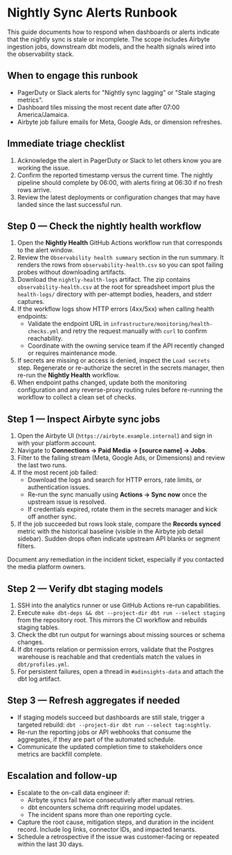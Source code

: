 # Nightly Sync Alerts Runbook

This guide documents how to respond when dashboards or alerts indicate that the nightly sync is stale or incomplete. The scope includes Airbyte ingestion jobs, downstream dbt models, and the health signals wired into the observability stack.

## When to engage this runbook

* PagerDuty or Slack alerts for "Nightly sync lagging" or "Stale staging metrics".
* Dashboard tiles missing the most recent date after 07:00 America/Jamaica.
* Airbyte job failure emails for Meta, Google Ads, or dimension refreshes.

## Immediate triage checklist

1. Acknowledge the alert in PagerDuty or Slack to let others know you are working the issue.
2. Confirm the reported timestamp versus the current time. The nightly pipeline should complete by 06:00, with alerts firing at 06:30 if no fresh rows arrive.
3. Review the latest deployments or configuration changes that may have landed since the last successful run.

## Step 0 — Check the nightly health workflow

1. Open the **Nightly Health** GitHub Actions workflow run that corresponds to the alert window.
2. Review the `Observability health summary` section in the run summary. It renders the rows from `observability-health.csv` so you can spot failing probes without downloading artifacts.
3. Download the `nightly-health-logs` artifact. The zip contains `observability-health.csv` at the root for spreadsheet import plus the `health-logs/` directory with per-attempt bodies, headers, and stderr captures.
4. If the workflow logs show HTTP errors (4xx/5xx) when calling health endpoints:
   * Validate the endpoint URL in `infrastructure/monitoring/health-checks.yml` and retry the request manually with `curl` to confirm reachability.
   * Coordinate with the owning service team if the API recently changed or requires maintenance mode.
5. If secrets are missing or access is denied, inspect the `Load secrets` step. Regenerate or re-authorize the secret in the secrets manager, then re-run the **Nightly Health** workflow.
6. When endpoint paths changed, update both the monitoring configuration and any reverse-proxy routing rules before re-running the workflow to collect a clean set of checks.

## Step 1 — Inspect Airbyte sync jobs

1. Open the Airbyte UI (`https://airbyte.example.internal`) and sign in with your platform account.
2. Navigate to **Connections → Paid Media → [source name] → Jobs**.
3. Filter to the failing stream (Meta, Google Ads, or Dimensions) and review the last two runs.
4. If the most recent job failed:
   * Download the logs and search for HTTP errors, rate limits, or authentication issues.
   * Re-run the sync manually using **Actions → Sync now** once the upstream issue is resolved.
   * If credentials expired, rotate them in the secrets manager and kick off another sync.
5. If the job succeeded but rows look stale, compare the **Records synced** metric with the historical baseline (visible in the Airbyte job detail sidebar). Sudden drops often indicate upstream API blanks or segment filters.

Document any remediation in the incident ticket, especially if you contacted the media platform owners.

## Step 2 — Verify dbt staging models

1. SSH into the analytics runner or use GitHub Actions re-run capabilities.
2. Execute `make dbt-deps && dbt --project-dir dbt run --select staging` from the repository root. This mirrors the CI workflow and rebuilds staging tables.
3. Check the dbt run output for warnings about missing sources or schema changes.
4. If dbt reports relation or permission errors, validate that the Postgres warehouse is reachable and that credentials match the values in `dbt/profiles.yml`.
5. For persistent failures, open a thread in `#adinsights-data` and attach the dbt log artifact.

## Step 3 — Refresh aggregates if needed

* If staging models succeed but dashboards are still stale, trigger a targeted rebuild: `dbt --project-dir dbt run --select tag:nightly`.
* Re-run the reporting jobs or API webhooks that consume the aggregates, if they are part of the automated schedule.
* Communicate the updated completion time to stakeholders once metrics are backfill complete.

## Escalation and follow-up

* Escalate to the on-call data engineer if:
  * Airbyte syncs fail twice consecutively after manual retries.
  * dbt encounters schema drift requiring model updates.
  * The incident spans more than one reporting cycle.
* Capture the root cause, mitigation steps, and duration in the incident record. Include log links, connector IDs, and impacted tenants.
* Schedule a retrospective if the issue was customer-facing or repeated within the last 30 days.
